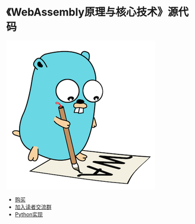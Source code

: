 # 《WebAssembly原理与核心技术》源代码

![logo](logo400.jpg)


* [购买](https://search.jd.com/Search?keyword=webassembly%E5%8E%9F%E7%90%86%E4%B8%8E%E6%A0%B8%E5%BF%83%E6%8A%80%E6%9C%AF&enc=utf-8)
* [加入读者交流群](https://github.com/zxh0/wasmgo-book/wiki)
* [Python实现](https://github.com/Relph1119/wasm-python-book)

